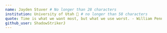 ```yaml
---
name: Jayden Stuver # No longer than 28 characters
institution: University of Utah 🚩 # no longer than 58 characters
quote: Time is what we want most, but what we use worst. - William Penn # no longer than 100 characters, avoid using quotes(") to guarantee the format remains the same.
github_user: ShadowStrikerJ
---
```

